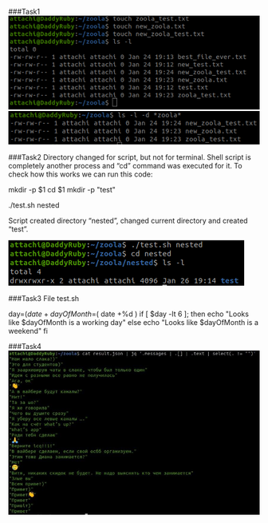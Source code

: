 ###Task1
![Task1_1](task1_1.png)
![Task1_2](task1_2.png)

###Task2
Directory changed for script, but not for terminal. Shell script is completely another
process and “cd” command was executed for it. To check how this works we can run
this code:

mkdir -p $1
cd $1
mkdir -p "test"

./test.sh nested

Script created directory “nested”, changed current directory and created “test”.

![Task2](task2.png)

###Task3
	File test.sh

day=$(date +%u)
dayOfMonth=$( date +%d )
if [ $day -lt 6 ];
then
echo "Looks like $dayOfMonth is a working day"
else
echo "Looks like $dayOfMonth is a weekend"
fi

###Task4
![Task4](task4.jpg)

